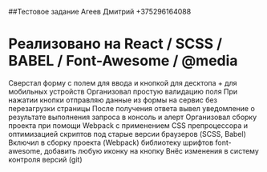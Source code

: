 ##Тестовое задание Агеев Дмитрий 
+375296164088

# Реализовано на React / SCSS / BABEL / Font-Awesome / @media

Сверстал форму с полем для ввода и кнопкой для десктопа + для мобильных устройств
Организовал простую валидацию поля 
При нажатии кнопки отправляю данные из формы на сервис без перезагрузки страницы
После получения ответа вывел уведомление о результате выполнения запроса в консоль и алерт
Организовал сборку проекта при помощи Webpack с применением CSS препроцессора и оптимизацией скриптов под старые версии браузеров (SCSS, Babel)
Включил в сборку проекта (Webpack) библиотеку шрифтов font-awesome, добавить любую иконку на кнопку
Внёс изменения в систему контроля версий (git)
